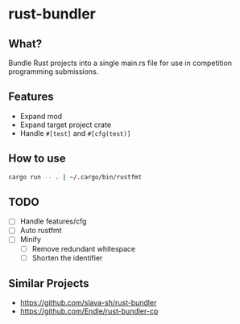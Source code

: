 # rust-bundler

## What?

Bundle Rust projects into a single main.rs file for use in competition programming submissions.

## Features

* Expand mod
* Expand target project crate
* Handle `#[test]` and `#[cfg(test)]`

## How to use

```sh
cargo run -- . | ~/.cargo/bin/rustfmt
```

## TODO

* [ ] Handle features/cfg
* [ ] Auto rustfmt
* [ ] Minify
  * [ ] Remove redundant whitespace
  * [ ] Shorten the identifier

## Similar Projects

* https://github.com/slava-sh/rust-bundler
* https://github.com/Endle/rust-bundler-cp
